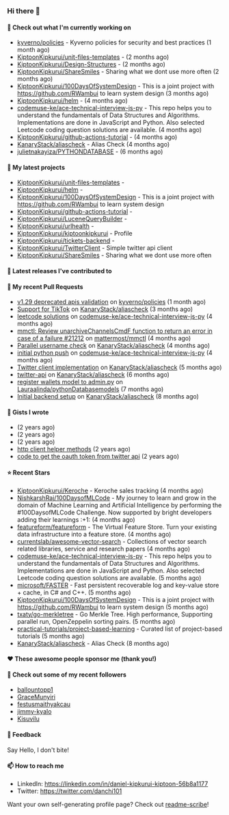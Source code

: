 
### Hi there 👋

#### 👷 Check out what I'm currently working on

- [kyverno/policies](https://github.com/kyverno/policies) - Kyverno policies for security and best practices  (1 month ago)
- [KiptoonKipkurui/unit-files-templates](https://github.com/KiptoonKipkurui/unit-files-templates) -  (2 months ago)
- [KiptoonKipkurui/Design-Structures](https://github.com/KiptoonKipkurui/Design-Structures) -  (2 months ago)
- [KiptoonKipkurui/ShareSmiles](https://github.com/KiptoonKipkurui/ShareSmiles) - Sharing what we dont use more often (2 months ago)
- [KiptoonKipkurui/100DaysOfSystemDesign](https://github.com/KiptoonKipkurui/100DaysOfSystemDesign) - This is a joint project with https://github.com/RWambui to learn system design (3 months ago)
- [KiptoonKipkurui/helm](https://github.com/KiptoonKipkurui/helm) -  (4 months ago)
- [codemuse-ke/ace-technical-interview-js-py](https://github.com/codemuse-ke/ace-technical-interview-js-py) - This repo helps you to understand the fundamentals of Data Structures and Algorithms. Implementations are done in JavaScript and Python. Also selected Leetcode coding question solutions are available.  (4 months ago)
- [KiptoonKipkurui/github-actions-tutorial](https://github.com/KiptoonKipkurui/github-actions-tutorial) -  (4 months ago)
- [KanaryStack/aliascheck](https://github.com/KanaryStack/aliascheck) - Alias Check (4 months ago)
- [julietnakayiza/PYTHONDATABASE](https://github.com/julietnakayiza/PYTHONDATABASE) -  (6 months ago)

#### 🌱 My latest projects

- [KiptoonKipkurui/unit-files-templates](https://github.com/KiptoonKipkurui/unit-files-templates) - 
- [KiptoonKipkurui/helm](https://github.com/KiptoonKipkurui/helm) - 
- [KiptoonKipkurui/100DaysOfSystemDesign](https://github.com/KiptoonKipkurui/100DaysOfSystemDesign) - This is a joint project with https://github.com/RWambui to learn system design
- [KiptoonKipkurui/github-actions-tutorial](https://github.com/KiptoonKipkurui/github-actions-tutorial) - 
- [KiptoonKipkurui/LuceneQueryBuilder](https://github.com/KiptoonKipkurui/LuceneQueryBuilder) - 
- [KiptoonKipkurui/urlhealth](https://github.com/KiptoonKipkurui/urlhealth) - 
- [KiptoonKipkurui/kiptoonkipkurui](https://github.com/KiptoonKipkurui/kiptoonkipkurui) - Profile
- [KiptoonKipkurui/tickets-backend](https://github.com/KiptoonKipkurui/tickets-backend) - 
- [KiptoonKipkurui/TwitterClient](https://github.com/KiptoonKipkurui/TwitterClient) - Simple twitter api client
- [KiptoonKipkurui/ShareSmiles](https://github.com/KiptoonKipkurui/ShareSmiles) - Sharing what we dont use more often

#### 🔭 Latest releases I've contributed to


#### 🔨 My recent Pull Requests

- [v1.29 deprecated apis validation](https://github.com/kyverno/policies/pull/489) on [kyverno/policies](https://github.com/kyverno/policies) (1 month ago)
- [Support for TikTok](https://github.com/KanaryStack/aliascheck/pull/59) on [KanaryStack/aliascheck](https://github.com/KanaryStack/aliascheck) (3 months ago)
- [leetcode solutions](https://github.com/codemuse-ke/ace-technical-interview-js-py/pull/26) on [codemuse-ke/ace-technical-interview-js-py](https://github.com/codemuse-ke/ace-technical-interview-js-py) (4 months ago)
- [mmctl: Review unarchiveChannelsCmdF function to return an error in case of a failure #21212](https://github.com/mattermost/mmctl/pull/572) on [mattermost/mmctl](https://github.com/mattermost/mmctl) (4 months ago)
- [Parallel username check](https://github.com/KanaryStack/aliascheck/pull/53) on [KanaryStack/aliascheck](https://github.com/KanaryStack/aliascheck) (4 months ago)
- [initial python push](https://github.com/codemuse-ke/ace-technical-interview-js-py/pull/25) on [codemuse-ke/ace-technical-interview-js-py](https://github.com/codemuse-ke/ace-technical-interview-js-py) (4 months ago)
- [Twitter client implementation](https://github.com/KanaryStack/aliascheck/pull/40) on [KanaryStack/aliascheck](https://github.com/KanaryStack/aliascheck) (5 months ago)
- [twitter-api](https://github.com/KanaryStack/aliascheck/pull/17) on [KanaryStack/aliascheck](https://github.com/KanaryStack/aliascheck) (6 months ago)
- [register wallets model to admin.py](https://github.com/Lauraalinda/pythonDatabasemodels/pull/1) on [Lauraalinda/pythonDatabasemodels](https://github.com/Lauraalinda/pythonDatabasemodels) (7 months ago)
- [Initial backend setup](https://github.com/KanaryStack/aliascheck/pull/7) on [KanaryStack/aliascheck](https://github.com/KanaryStack/aliascheck) (8 months ago)


#### 📓 Gists I wrote

- [](https://gist.github.com/75f8e6859120ff76384203162ff71031) (2 years ago)
- [](https://gist.github.com/36d123dbcfae3aa16c9fa05d14b77e70) (2 years ago)
- [](https://gist.github.com/03aa6a9e4d1f6e83ffe6ce69bac8ade0) (2 years ago)
- [http client helper methods](https://gist.github.com/42b4af13921bcb86f7f2aa61d76dc5f3) (2 years ago)
- [code to get the oauth token from twitter api](https://gist.github.com/4f857e433d186cdd79501c0bd4bff8b9) (2 years ago)

#### ⭐ Recent Stars

- [KiptoonKipkurui/Keroche](https://github.com/KiptoonKipkurui/Keroche) - Keroche sales tracking (4 months ago)
- [NishkarshRaj/100DaysofMLCode](https://github.com/NishkarshRaj/100DaysofMLCode) - My journey to learn and grow in the domain of Machine Learning and Artificial Intelligence by performing the #100DaysofMLCode Challenge. Now supported by bright developers adding their learnings :&#43;1: (4 months ago)
- [featureform/featureform](https://github.com/featureform/featureform) - The Virtual Feature Store. Turn your existing data infrastructure into a feature store. (4 months ago)
- [currentslab/awesome-vector-search](https://github.com/currentslab/awesome-vector-search) - Collections of vector search related libraries, service and research papers (4 months ago)
- [codemuse-ke/ace-technical-interview-js-py](https://github.com/codemuse-ke/ace-technical-interview-js-py) - This repo helps you to understand the fundamentals of Data Structures and Algorithms. Implementations are done in JavaScript and Python. Also selected Leetcode coding question solutions are available.  (5 months ago)
- [microsoft/FASTER](https://github.com/microsoft/FASTER) - Fast persistent recoverable log and key-value store &#43; cache, in C# and C&#43;&#43;. (5 months ago)
- [KiptoonKipkurui/100DaysOfSystemDesign](https://github.com/KiptoonKipkurui/100DaysOfSystemDesign) - This is a joint project with https://github.com/RWambui to learn system design (5 months ago)
- [txaty/go-merkletree](https://github.com/txaty/go-merkletree) - Go Merkle Tree. High performance, Supporting parallel run, OpenZeppelin sorting pairs. (5 months ago)
- [practical-tutorials/project-based-learning](https://github.com/practical-tutorials/project-based-learning) - Curated list of project-based tutorials (5 months ago)
- [KanaryStack/aliascheck](https://github.com/KanaryStack/aliascheck) - Alias Check (8 months ago)

#### ❤️ These awesome people sponsor me (thank you!)


#### 👯 Check out some of my recent followers

- [ballountopp1](https://github.com/ballountopp1)
- [GraceMunyiri](https://github.com/GraceMunyiri)
- [festusmaithyakcau](https://github.com/festusmaithyakcau)
- [jimmy-kyalo](https://github.com/jimmy-kyalo)
- [Kisuvilu](https://github.com/Kisuvilu)

#### 💬 Feedback

Say Hello, I don't bite!

#### 📫 How to reach me
- LinkedIn: https://linkedin.com/in/daniel-kipkurui-kiptoon-56b8a1177
- Twitter: https://twitter.com/danchi101


Want your own self-generating profile page? Check out [readme-scribe](https://github.com/muesli/readme-scribe)!
